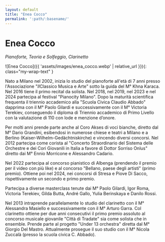 ```yaml
---
layout: default
title: "Enea Cocco"
permalink: ':path/:basename/'
---
```


# Enea Cocco
*Pianoforte, Teoria e Solfeggio, Clarinetto*

![Enea Cocco]({{ 'assets/images/enea_cocco.webp' | relative_url }}){: class="my-wrap-text" }

Nato a Milano nel 2002, inizia lo studio del pianoforte all'età di 7 anni presso l'Associazione "*Il*Classico Musica e Arte" sotto la guida del M° Khna Karaca. Nel 2016 tiene il primo recital da solista. Nel 2018, nel 2019, nel 2023 e nel 2024 partecipa al festival "Pianocity Milano". Dopo la maturità scientifica frequenta il triennio accademico alla "Scuola Civica Claudio Abbado" dapprima con il M° Paolo Gilardi e successivamente con il M° Victoria Terekiev, conseguendo il diploma di Triennio accademico di Primo Livello con la valutazione di 110 con lode e menzione d’onore.

Per molti anni prende parte anche al Coro Akses di voci bianche, diretto dal M° Dario Grandini, esibendosi in numerose chiese e teatri a Milano e a Berlino (Kaiser-Wilhelm-Gedächtniskirche) e vincendo diversi concorsi. Nel 2012 partecipa come corista al "Concerto Straordinario del Sistema delle Orchestre e dei Cori Giovanili in Italia a favore di Dottor Sorriso Onlus" diretto dai M° Ennio Morricone e Alessandro Cadario.

Nel 2022 partecipa al concorso pianistico di Albenga (prendendo il premio per il video con più like) e al concorso "Bellano, paese degli artisti" (primo premio). Ottiene poi nel 2024, nei concorsi di Stresa e Piove Di Sacco, rispettivamente un secondo e primo premio.

Partecipa a diverse masterclass tenute dai M° Paolo Gilardi, Igor Roma, Victoria Terekiev, Gilda Butta, André Gallo, Yulia Berinskaya e Danilo Rossi.

Nel 2013 intraprende parallelamente lo studio del clarinetto con il M° Alessandra Masiello e successivamente con il M° Arturo Garra. Col clarinetto ottiene per due anni consecutivi il primo premio assoluto al concorso musicale giovanile "Città di Tradate" sia come solista che in ensemble. Prende parte al progetto "Under 13 orchestra" diretta dal M° Giorgio Del Mastro. Attualmente prosegue il suo studio con il M° Nicola Zuccalà (presso la scuola civica C. Abbado).
